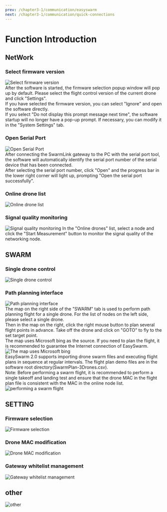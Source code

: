 ```yaml
---
prev: /chapter3-1/communication/easyswarm
next: /chapter3-1/communication/quick-connections
---
```

# Function Introduction

## NetWork

### Select firmware version

![Select firmware version](../../.vuepress/public/Selectfirmwareversion.png)  
After the software is started, the firmware selection popup window will pop up by default. Please select the flight control version of the current drone and click "Settings".  
If you have selected the firmware version, you can select "Ignore" and open the software directly.  
If you select "Do not display this prompt message next time", the software startup will no longer have a pop-up prompt. If necessary, you can modify it in the "System Settings" tab.

### Open Serial Port

![Open Serial Port](../../.vuepress/public/OpenSerialPort.png)  
After connecting the SwarmLink gateway to the PC with the serial port tool, the software will automatically identify the serial port number of the serial device that has been connected.  
After selecting the serial port number, click "Open" and the progress bar in the lower right corner will light up, prompting "Open the serial port successfully".

### Online drone list

![Online drone list](../../.vuepress/public/Onlinedronelist.png)

### Signal quality monitoring

![Signal quality monitoring](../../.vuepress/public/Signalqualitymonitoring.png) In the "Online drones" list, select a node and click the "Start Measurement" button to monitor the signal quality of the networking node.

## SWARM

### Single drone control

![Single drone control](../../.vuepress/public/Singledronecontrol.png)

### Path planning interface

![Path planning interface](../../.vuepress/public/Pathplanninginterface.png)  
The map on the right side of the "SWARM" tab is used to perform path planning flight for a single drone. For the list of nodes on the left side, please select a single drone.  
Then in the map on the right, click the right mouse button to plan several flight points in advance. Take off the drone and click on "GOTO" to fly to the set target point.  
The map uses Microsoft bing as the source. If you need to plan the flight, it is recommended to guarantee the Internet connection of EasySwarm.  
![The map uses Microsoft bing](../../.vuepress/public/ThemapusesMicrosoftbing.png)  
EasySwarm 2.0 supports importing drone swarm files and executing flight plans in sequence at regular intervals. The flight plan demo files are in the software root directory\(SwarmPlan-3Drones.csv\).  
Note: Before performing a swarm flight, it is recommended to perform a single takeoff and landing test and ensure that the drone MAC in the flight plan file is consistent with the MAC in the online node list.  
![performing a swarm flight](../../.vuepress/public/performingaswarmflight.png)

## SETTING

### Firmware selection

![Firmware selection](../../.vuepress/public/Firmwareselection.png)

### Drone MAC modification

![Drone MAC modification](../../.vuepress/public/DroneMACmodification.png)

### Gateway whitelist management

![Gateway whitelist management](../../.vuepress/public/Gatewaywhitelistmanagement.png)

## other

![other](../../.vuepress/public/other.png)

